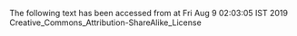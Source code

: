 The following text has been accessed from at Fri Aug 9 02:03:05 IST 2019
Creative_Commons_Attribution-ShareAlike_License
